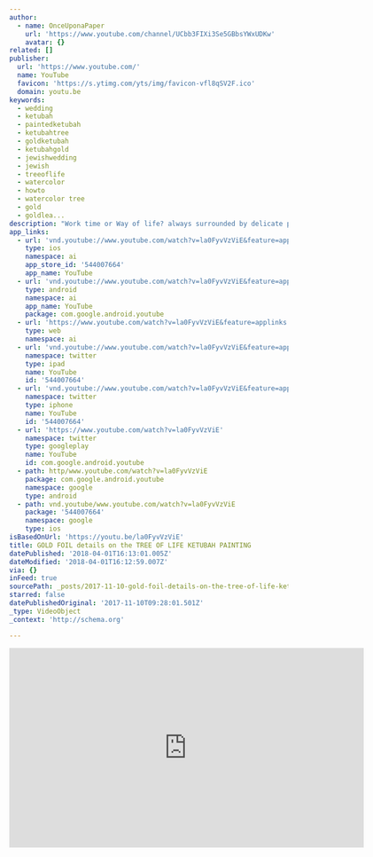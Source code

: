 ```yaml
---
author:
  - name: OnceUponaPaper
    url: 'https://www.youtube.com/channel/UCbb3FIXi3Se5GBbsYWxUDKw'
    avatar: {}
related: []
publisher:
  url: 'https://www.youtube.com/'
  name: YouTube
  favicon: 'https://s.ytimg.com/yts/img/favicon-vfl8qSV2F.ico'
  domain: youtu.be
keywords:
  - wedding
  - ketubah
  - paintedketubah
  - ketubahtree
  - goldketubah
  - ketubahgold
  - jewishwedding
  - jewish
  - treeoflife
  - watercolor
  - howto
  - watercolor tree
  - gold
  - goldlea...
description: "Work time or Way of life? always surrounded by delicate paintings in their studio home! \uD83C\uDF3FGOLD FOIL details on the TREE OF LIFE KETUBAH PAINTING. All custom requests are welcome at www.OnceUponaPaper.net"
app_links:
  - url: 'vnd.youtube://www.youtube.com/watch?v=la0FyvVzViE&feature=applinks'
    type: ios
    namespace: ai
    app_store_id: '544007664'
    app_name: YouTube
  - url: 'vnd.youtube://www.youtube.com/watch?v=la0FyvVzViE&feature=applinks'
    type: android
    namespace: ai
    app_name: YouTube
    package: com.google.android.youtube
  - url: 'https://www.youtube.com/watch?v=la0FyvVzViE&feature=applinks'
    type: web
    namespace: ai
  - url: 'vnd.youtube://www.youtube.com/watch?v=la0FyvVzViE&feature=applinks'
    namespace: twitter
    type: ipad
    name: YouTube
    id: '544007664'
  - url: 'vnd.youtube://www.youtube.com/watch?v=la0FyvVzViE&feature=applinks'
    namespace: twitter
    type: iphone
    name: YouTube
    id: '544007664'
  - url: 'https://www.youtube.com/watch?v=la0FyvVzViE'
    namespace: twitter
    type: googleplay
    name: YouTube
    id: com.google.android.youtube
  - path: http/www.youtube.com/watch?v=la0FyvVzViE
    package: com.google.android.youtube
    namespace: google
    type: android
  - path: vnd.youtube/www.youtube.com/watch?v=la0FyvVzViE
    package: '544007664'
    namespace: google
    type: ios
isBasedOnUrl: 'https://youtu.be/la0FyvVzViE'
title: GOLD FOIL details on the TREE OF LIFE KETUBAH PAINTING
datePublished: '2018-04-01T16:13:01.005Z'
dateModified: '2018-04-01T16:12:59.007Z'
via: {}
inFeed: true
sourcePath: _posts/2017-11-10-gold-foil-details-on-the-tree-of-life-ketubah-painting.md
starred: false
datePublishedOriginal: '2017-11-10T09:28:01.501Z'
_type: VideoObject
_context: 'http://schema.org'

---
```

<iframe src="https://cdn.embedly.com/widgets/media.html?src=https%3A%2F%2Fwww.youtube.com%2Fembed%2Fla0FyvVzViE%3Ffeature%3Doembed&amp;url=http%3A%2F%2Fwww.youtube.com%2Fwatch%3Fv%3Dla0FyvVzViE&amp;image=https%3A%2F%2Fi.ytimg.com%2Fvi%2Fla0FyvVzViE%2Fhqdefault.jpg&amp;key=a715cf41cc93453ca338d350cd26f87b&amp;type=text%2Fhtml&amp;schema=youtube" width="640" height="360" scrolling="no" frameborder="0" allowfullscreen="" style=""></iframe>